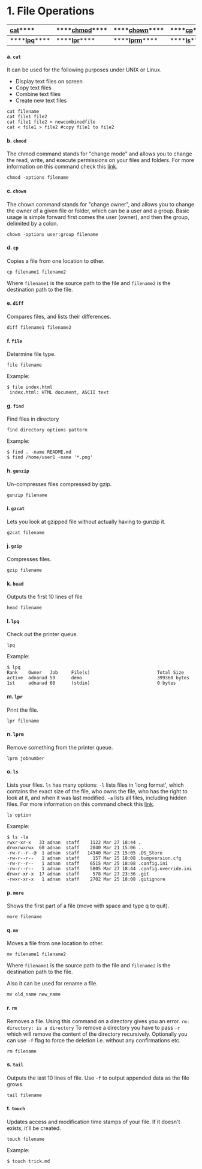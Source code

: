 # 1. File Operations

| [**cat**](1.-file-operations.md#a-cat)\*\*\*\* | \*\*\*\*[**chmod**](1.-file-operations.md#b-chmod)\*\*\*\* | \*\*\*\*[**chown**](1.-file-operations.md#c-chown)\*\*\*\* | \*\*\*\*[**cp**](1.-file-operations.md#d-cp)\*\*\*\* | \*\*\*\*[**diff**](1.-file-operations.md#e-diff)\*\*\*\* | \*\*\*\*[**file**](1.-file-operations.md#f-file)\*\*\*\* | \*\*\*\*[**find**](1.-file-operations.md#g-find)\*\*\*\* | \*\*\*\*[**gunzip**](1.-file-operations.md#h-gunzip)\*\*\*\* | \*\*\*\*[**gzcat**](1.-file-operations.md#i-gzcat)\*\*\*\* | \*\*\*\*[**gzip**](1.-file-operations.md#j-gzip)\*\*\*\* | \*\*\*\*[**head**](https://github.com/Idnan/bash-guide/blob/master/README.md#k-head)\*\*\*\* |
| :--- | :--- | :--- | :--- | :--- | :--- | :--- | :--- | :--- | :--- | :--- |
| \*\*\*\*[**lpq**](1.-file-operations.md#l-lpq)\*\*\*\* | \*\*\*\*[**lpr**](1.-file-operations.md#m-lpr)\*\*\*\* | \*\*\*\*[**lprm**](1.-file-operations.md#n-lprm)\*\*\*\* | \*\*\*\*[**ls**](1.-file-operations.md#o-ls)\*\*\*\* | \*\*\*\*[**more**](1.-file-operations.md#p-more)\*\*\*\* | \*\*\*\*[**mv**](1.-file-operations.md#q-mv)\*\*\*\* | [**rm**](1.-file-operations.md#r-rm)\*\*\*\* | \*\*\*\*[**tail**](1.-file-operations.md#s-tail)\*\*\*\* | \*\*\*\*[**touch**](1.-file-operations.md#t-touch)\*\*\*\* |  |  |



#### a. `cat`

It can be used for the following purposes under UNIX or Linux.

* Display text files on screen
* Copy text files
* Combine text files
* Create new text files

```text
cat filename
cat file1 file2 
cat file1 file2 > newcombinedfile
cat < file1 > file2 #copy file1 to file2
```

#### b. `chmod`

The chmod command stands for "change mode" and allows you to change the read, write, and execute permissions on your files and folders. For more information on this command check this [link](https://ss64.com/bash/chmod.html).

```text
chmod -options filename
```

#### c. `chown`

The chown command stands for "change owner", and allows you to change the owner of a given file or folder, which can be a user and a group. Basic usage is simple forward first comes the user \(owner\), and then the group, delimited by a colon.

```text
chown -options user:group filename
```

#### d. `cp`

Copies a file from one location to other.

```text
cp filename1 filename2
```

Where `filename1` is the source path to the file and `filename2` is the destination path to the file.

#### e. `diff`

Compares files, and lists their differences.

```text
diff filename1 filename2
```

#### f. `file`

Determine file type.

```text
file filename
```

Example:

```text
$ file index.html
 index.html: HTML document, ASCII text
```

#### g. `find`

Find files in directory

```text
find directory options pattern
```

Example:

```text
$ find . -name README.md
$ find /home/user1 -name '*.png'
```

#### h. `gunzip`

Un-compresses files compressed by gzip.

```text
gunzip filename
```

#### i. `gzcat`

Lets you look at gzipped file without actually having to gunzip it.

```text
gzcat filename
```

#### j. `gzip`

Compresses files.

```text
gzip filename
```

#### k. `head`

Outputs the first 10 lines of file

```text
head filename
```

#### l. `lpq`

Check out the printer queue.

```text
lpq
```

Example:

```text
$ lpq
Rank    Owner   Job     File(s)                         Total Size
active  adnanad 59      demo                            399360 bytes
1st     adnanad 60      (stdin)                         0 bytes
```

#### m. `lpr`

Print the file.

```text
lpr filename
```

#### n. `lprm`

Remove something from the printer queue.

```text
lprm jobnumber
```

#### o. `ls`

Lists your files. `ls` has many options: `-l` lists files in 'long format', which contains the exact size of the file, who owns the file, who has the right to look at it, and when it was last modified. `-a` lists all files, including hidden files. For more information on this command check this [link](https://ss64.com/bash/ls.html).

```text
ls option
```

Example:

```text
$ ls -la
rwxr-xr-x   33 adnan  staff    1122 Mar 27 18:44 .
drwxrwxrwx  60 adnan  staff    2040 Mar 21 15:06 ..
-rw-r--r--@  1 adnan  staff   14340 Mar 23 15:05 .DS_Store
-rw-r--r--   1 adnan  staff     157 Mar 25 18:08 .bumpversion.cfg
-rw-r--r--   1 adnan  staff    6515 Mar 25 18:08 .config.ini
-rw-r--r--   1 adnan  staff    5805 Mar 27 18:44 .config.override.ini
drwxr-xr-x  17 adnan  staff     578 Mar 27 23:36 .git
-rwxr-xr-x   1 adnan  staff    2702 Mar 25 18:08 .gitignore
```

#### p. `more`

Shows the first part of a file \(move with space and type q to quit\).

```text
more filename
```

#### q. `mv`

Moves a file from one location to other.

```text
mv filename1 filename2
```

Where `filename1` is the source path to the file and `filename2` is the destination path to the file.

Also it can be used for rename a file.

```text
mv old_name new_name
```

#### r. `rm`

Removes a file. Using this command on a directory gives you an error. `rm: directory: is a directory` To remove a directory you have to pass `-r` which will remove the content of the directory recursively. Optionally you can use `-f` flag to force the deletion i.e. without any confirmations etc.

```text
rm filename
```

#### s. `tail`

Outputs the last 10 lines of file. Use `-f` to output appended data as the file grows.

```text
tail filename
```

#### t. `touch`

Updates access and modification time stamps of your file. If it doesn't exists, it'll be created.

```text
touch filename
```

Example:

```text
$ touch trick.md
```

